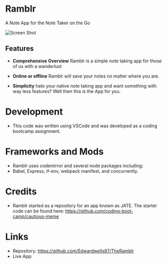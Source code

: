 # Ramblr 

A Note App for the Note Taker on the Go 

![Screen Shot](./Assets/MicroManagerScreenShot.png)

## Features 
- **Comprehensive Overview** Ramblr is a simple note taking app for those of us with a wanderlust

- **Online or offline** Ramblr will save your notes no matter where you are. 

- **Simplicity** hate your native note taking app and want something with way less features? Well then this is the App for you. 

# Development
- This code was written using VSCode and was developed as a coding bootcamp assignment. 

# Frameworks and Mods
- Ramblr uses codemirror and several node packages including: 
 - Babel, Express, if-env, webpack manifest, and concurrently.

# Credits 
- Ramblr started as a repository for an app known as JATE. The starter code can be found here: 
https://github.com/coding-boot-camp/cautious-meme

# Links 
- Repository: 
https://github.com/Edwardwells87/TheRamblr
- Live App: 
